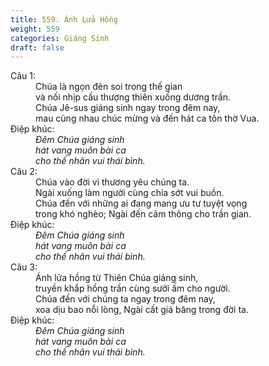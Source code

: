 ```yaml
---
title: 559. Ánh Lửa Hồng
weight: 559
categories: Giáng Sinh
draft: false
---
```

<dl><dt>Câu 1:</dt><dd data-verse="1">Chúa là ngọn đèn soi trong thế gian <br/>và nối nhịp cầu thượng thiên xuống dương trần. <br/>Chúa Jê-sus giáng sinh ngay trong đêm nay, <br/>mau cùng nhau chúc mừng và đến hát ca tôn thờ Vua. </dd><dt>Điệp khúc:</dt><dd data-chorus="1"><em>Đêm Chúa giáng sinh <br/>hát vang muôn bài ca <br/>cho thế nhân vui thái bình. </em></dd><dt>Câu 2:</dt><dd data-verse="2">Chúa vào đời vì thương yêu chúng ta. <br/>Ngài xuống làm người cùng chia sớt vui buồn. <br/>Chúa đến với những ai đang mang ưu tư tuyệt vọng <br/>trong khó nghèo; Ngài đến cảm thông cho trần gian. </dd><dt>Điệp khúc:</dt><dd data-chorus="1"><em>Đêm Chúa giáng sinh <br/>hát vang muôn bài ca <br/>cho thế nhân vui thái bình. </em></dd><dt>Câu 3:</dt><dd data-verse="3">Ánh lửa hồng từ Thiên Chúa giáng sinh, <br/>truyền khắp hồng trần cùng sưởi ấm cho người. <br/>Chúa đến với chúng ta ngay trong đêm nay, <br/>xoa dịu bao nỗi lòng, Ngài cất giá băng trong đời ta. </dd><dt>Điệp khúc:</dt><dd data-chorus="1"><em>Đêm Chúa giáng sinh <br/>hát vang muôn bài ca <br/>cho thế nhân vui thái bình. </em></dd></dl>
